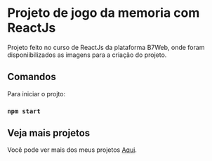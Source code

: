 # Projeto de jogo da memoria com ReactJs

Projeto feito no curso de ReactJs da plataforma B7Web, onde foram disponiibilizados as imagens para a criação do projeto.

## Comandos

Para iniciar o projto:

### `npm start`


## Veja mais projetos

Você pode ver mais dos meus projetos [Aqui](https://github.com/DaniloFerSilvaa?tab=repositories).


